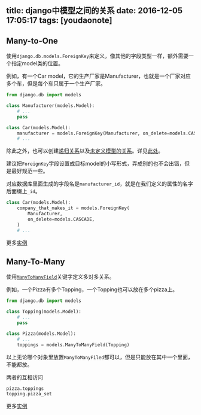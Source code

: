 
title: django中模型之间的关系
date: 2016-12-05 17:05:17
tags: [youdaonote]
---

Many-to-One
---
使用`django.db.models.ForeignKey`来定义，像其他的字段类型一样，额外需要一个指定model类的位置。

例如，有一个Car model，它的生产厂家是Manufacturer，也就是一个厂家对应多个车，但是每个车只属于一个生产厂家。
```python
from django.db import models

class Manufacturer(models.Model):
    # ...
    pass

class Car(models.Model):
    manufacturer = models.ForeignKey(Manufacturer, on_delete=models.CASCADE)
    # ...
```

除此之外，也可以创建[递归关系](https://docs.djangoproject.com/en/1.9/ref/models/fields/#recursive-relationships)以及[未定义模型的关系](https://docs.djangoproject.com/en/1.9/ref/models/fields/#lazy-relationships)。详见[此处](https://docs.djangoproject.com/en/1.9/ref/models/fields/#ref-foreignkey)。

建议把`ForeignKey`字段设置成目标model的小写形式，弄成别的也不会出错，但是最好规范一些。

对应数据库里面生成的字段名是`manufacturer_id`，就是在我们定义的属性的名字后面缀上`_id`。

```python
class Car(models.Model):
    company_that_makes_it = models.ForeignKey(
        Manufacturer,
        on_delete=models.CASCADE,
    )
    # ...
```
更多[实例](https://docs.djangoproject.com/en/1.9/topics/db/examples/many_to_one/)

Many-To-Many
---
使用[`ManyToManyField`](https://docs.djangoproject.com/en/1.9/ref/models/fields/#django.db.models.ManyToManyField)关键字定义多对多关系。

例如，一个Pizza有多个Topping，一个Topping也可以放在多个pizza上。

```python
from django.db import models

class Topping(models.Model):
    # ...
    pass

class Pizza(models.Model):
    # ...
    toppings = models.ManyToManyField(Topping)
```

以上无论哪个对象里放置`ManyToManyFiled`都可以，但是只能放在其中一个里面，不能都放。

两者的互相访问
```python
pizza.toppings
topping.pizza_set
```
更多[实例](https://docs.djangoproject.com/en/1.9/topics/db/examples/many_to_many/)


